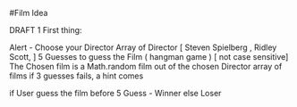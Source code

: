 #Film Idea

DRAFT 1
First thing:

Alert - Choose your Director
Array of Director [ Steven Spielberg , Ridley Scott, ]
5 Guesses to guess the Film ( hangman game ) [ not case sensitive]
The Chosen film is a Math.random film out of
the chosen Director array of films
if 3 guesses fails, a hint comes

if User guess the film before 5 Guess - Winner else Loser